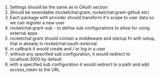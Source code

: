 1. Settings should be the same as in OAuth section
1. Should be extendable (rocketchat:grant, rocketchat:grant-github etc)
1. Each package with provider should transform it's scope to user data so we can register a new user
1. rocketchat:grant-sub - to define sub configurations to allow for using external apps
1. rocketchat:grant should contain a middleware and startup fn with setup, that is already in rocketchat:oauth-external
1. in callback it would create and / or log in a user
1. without any specified sub configuration, it would redirect to localhost:3000 by default
1. with a specified sub configuration it would redirect to a path and add access_token to the URL


